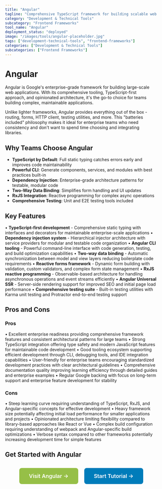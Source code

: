 ```yaml
---
title: "Angular"
tagline: "Comprehensive TypeScript framework for building scalable web applications"
category: "Development & Technical Tools"
subcategory: "Frontend Frameworks"
tool_name: "Angular"
deployment_status: "deployed"
image: "/images/tools/angular-placeholder.jpg"
tags: ["development-technical-tools", "frontend-frameworks"]
categories: ["Development & Technical Tools"]
subcategories: ["Frontend Frameworks"]
---
```


# Angular

Angular is Google's enterprise-grade framework for building large-scale web applications. With its comprehensive tooling, TypeScript-first approach, and opinionated architecture, it's the go-to choice for teams building complex, maintainable applications.

Unlike lighter frameworks, Angular provides everything out of the box - routing, forms, HTTP client, testing utilities, and more. This "batteries included" philosophy makes it ideal for enterprise teams who need consistency and don't want to spend time choosing and integrating libraries.

## Why Teams Choose Angular
- **TypeScript by Default**: Full static typing catches errors early and improves code maintainability
- **Powerful CLI**: Generate components, services, and modules with best practices built-in
- **Dependency Injection**: Enterprise-grade architecture patterns for testable, modular code
- **Two-Way Data Binding**: Simplifies form handling and UI updates
- **RxJS Integration**: Reactive programming for complex async operations
- **Comprehensive Testing**: Unit and E2E testing tools included

## Key Features

• **TypeScript-first development** - Comprehensive static typing with interfaces and decorators for maintainable enterprise-scale applications
• **Dependency injection system** - Hierarchical injector architecture with service providers for modular and testable code organization
• **Angular CLI tooling** - Powerful command-line interface with code generation, testing, and build optimization capabilities
• **Two-way data binding** - Automatic synchronization between model and view layers reducing boilerplate code requirements
• **Reactive forms framework** - Dynamic form building with validation, custom validators, and complex form state management
• **RxJS reactive programming** - Observable-based architecture for handling asynchronous operations and event streams efficiently
• **Angular Universal SSR** - Server-side rendering support for improved SEO and initial page load performance
• **Comprehensive testing suite** - Built-in testing utilities with Karma unit testing and Protractor end-to-end testing support

## Pros and Cons

### Pros
• Excellent enterprise readiness providing comprehensive framework features and consistent architectural patterns for large teams
• Strong TypeScript integration offering type safety and modern JavaScript features for maintainable code development
• Good tooling ecosystem supporting efficient development through CLI, debugging tools, and IDE integration capabilities
• User-friendly for enterprise teams encouraging standardized development practices with clear architectural guidelines
• Comprehensive documentation quality improving learning efficiency through detailed guides and enterprise examples
• Regular Google backing with focus on long-term support and enterprise feature development for stability

### Cons
• Steep learning curve requiring understanding of TypeScript, RxJS, and Angular-specific concepts for effective development
• Heavy framework size potentially affecting initial load performance for smaller applications and projects
• Opinionated architecture limiting flexibility compared to library-based approaches like React or Vue
• Complex build configuration requiring understanding of webpack and Angular-specific build optimizations
• Verbose syntax compared to other frameworks potentially increasing development time for simple features

## Get Started with Angular

<div style="text-align: center; margin: 2rem 0;">
  <a href="https://angular.io" target="_blank" rel="noopener noreferrer" style="display: inline-block; background: #96BF47; color: white; padding: 1rem 2rem; text-decoration: none; border-radius: 8px; font-weight: 600; font-size: 1.1rem; margin-right: 1rem;">Visit Angular →</a>
  <a href="https://angular.io/start" target="_blank" rel="noopener noreferrer" style="display: inline-block; background: #007cba; color: white; padding: 1rem 2rem; text-decoration: none; border-radius: 8px; font-weight: 600; font-size: 1.1rem;">Start Tutorial →</a>
</div>